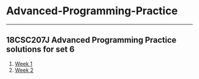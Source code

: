 # Advanced-Programming-Practice

<hr>

## 18CSC207J Advanced Programming Practice solutions for set 6


<ol>
  <li><a href="https://github.com/MainakRepositor/Advanced-Programming-Practice/tree/master/Week%201">Week 1</a></li>
  <li><a href="https://github.com/MainakRepositor/Advanced-Programming-Practice/tree/master/Week%202">Week 2</a></li>
</ol>
